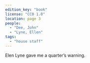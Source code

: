 ```yaml
---
edition_key: "book"
license: "CC0 1.0"
location: page 3
people:
  - "Dee, John"
  - "Lyne, Ellen"
tags:
  - "house staff"
---
```

Elen Lyne gave me a quarter’s
warning.
